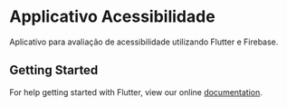 # Applicativo Acessibilidade  

Aplicativo para avaliação de acessibilidade utilizando Flutter e Firebase.

## Getting Started

For help getting started with Flutter, view our online
[documentation](https://flutter.io/).
